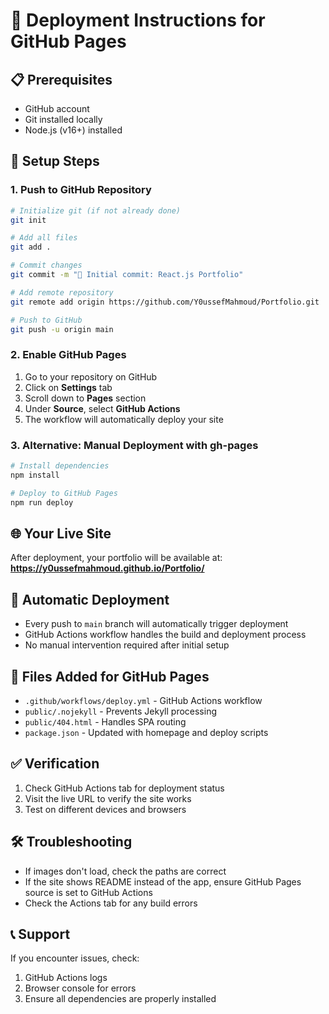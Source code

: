 # 🚀 Deployment Instructions for GitHub Pages

## 📋 Prerequisites
- GitHub account
- Git installed locally
- Node.js (v16+) installed

## 🔧 Setup Steps

### 1. Push to GitHub Repository
```bash
# Initialize git (if not already done)
git init

# Add all files
git add .

# Commit changes
git commit -m "🚀 Initial commit: React.js Portfolio"

# Add remote repository
git remote add origin https://github.com/Y0ussefMahmoud/Portfolio.git

# Push to GitHub
git push -u origin main
```

### 2. Enable GitHub Pages
1. Go to your repository on GitHub
2. Click on **Settings** tab
3. Scroll down to **Pages** section
4. Under **Source**, select **GitHub Actions**
5. The workflow will automatically deploy your site

### 3. Alternative: Manual Deployment with gh-pages
```bash
# Install dependencies
npm install

# Deploy to GitHub Pages
npm run deploy
```

## 🌐 Your Live Site
After deployment, your portfolio will be available at:
**https://y0ussefmahmoud.github.io/Portfolio/**

## 🔄 Automatic Deployment
- Every push to `main` branch will automatically trigger deployment
- GitHub Actions workflow handles the build and deployment process
- No manual intervention required after initial setup

## 📁 Files Added for GitHub Pages
- `.github/workflows/deploy.yml` - GitHub Actions workflow
- `public/.nojekyll` - Prevents Jekyll processing
- `public/404.html` - Handles SPA routing
- `package.json` - Updated with homepage and deploy scripts

## ✅ Verification
1. Check GitHub Actions tab for deployment status
2. Visit the live URL to verify the site works
3. Test on different devices and browsers

## 🛠️ Troubleshooting
- If images don't load, check the paths are correct
- If the site shows README instead of the app, ensure GitHub Pages source is set to GitHub Actions
- Check the Actions tab for any build errors

## 📞 Support
If you encounter issues, check:
1. GitHub Actions logs
2. Browser console for errors
3. Ensure all dependencies are properly installed
